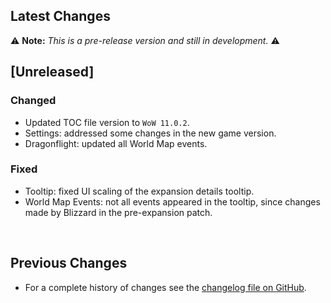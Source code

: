 ## Latest Changes

⚠️ **Note:** _This is a pre-release version and still in development._ ⚠️

## [Unreleased]

### Changed

* Updated TOC file version to `WoW 11.0.2`.
* Settings: addressed some changes in the new game version.
* Dragonflight: updated all World Map events.

### Fixed

* Tooltip: fixed UI scaling of the expansion details tooltip.
* World Map Events: not all events appeared in the tooltip, since changes made by Blizzard in the pre-expansion patch.

&nbsp;

## Previous Changes

* For a complete history of changes see the [changelog file on GitHub](https://github.com/erglo/mission-report-button-plus/blob/main/CHANGELOG.md "CHANGELOG.md").

